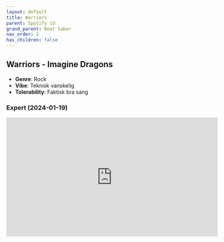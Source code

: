 ```yaml
---
layout: default
title: Warriors
parent: Spotify id
grand_parent: Beat Saber
nav_order: 2
has_children: false
---
```


## Warriors - Imagine Dragons
- **Genre**: Rock
- **Vibe**: Teknisk vanskelig
- **Tolerability**: Faktisk bra sang


### Expert (2024-01-19)

<iframe width="560" height="315" src="https://www.youtube.com/embed/Hg6iJxgYXcU?si=kK4lrMARYXlzzrIM" title="YouTube video player" frameborder="0" allow="accelerometer; autoplay; clipboard-write; encrypted-media; gyroscope; picture-in-picture; web-share" allowfullscreen></iframe>

